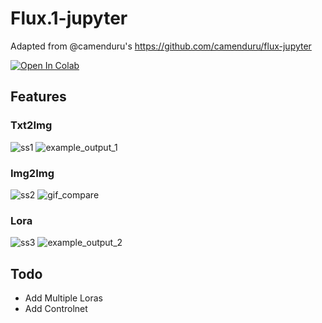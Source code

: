 # Flux.1-jupyter

Adapted from  @camenduru's https://github.com/camenduru/flux-jupyter

[![Open In Colab](https://colab.research.google.com/assets/colab-badge.svg)](https://colab.research.google.com/github/SumethSathnindu/Flux.1-jupyter/blob/main/Flux.1-jupyter.ipynb)

## Features

### Txt2Img

![ss1](https://github.com/user-attachments/assets/99649cb9-eaea-4265-ba22-934dfbbfe3fa)
![example_output_1](https://github.com/user-attachments/assets/c6f8ba79-63fc-4a27-bc7d-b0ed70dbda89)

### Img2Img

![ss2](https://github.com/user-attachments/assets/8a7f9094-39a7-45f3-b30e-28369ca410c2)
![gif_compare](https://github.com/user-attachments/assets/33a7f8c4-d52b-4f0e-8d07-9e0e3833909c)

### Lora
![ss3](https://github.com/user-attachments/assets/6d566aff-3c2b-4cb8-b68d-d90c5656c088)
![example_output_2](https://github.com/user-attachments/assets/f8f02345-706c-4f71-9e11-3ef650e146c9)

## Todo
- Add Multiple Loras
- Add Controlnet
